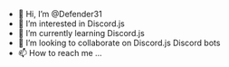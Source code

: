 - 👋 Hi, I’m @Defender31
- 👀 I’m interested in Discord.js
- 🌱 I’m currently learning Discord.js
- 💞️ I’m looking to collaborate on Discord.js Discord bots
- 📫 How to reach me ...

<!---
Defender31/Defender31 is a ✨ special ✨ repository because its `README.md` (this file) appears on your GitHub profile.
You can click the Preview link to take a look at your changes.
--->
